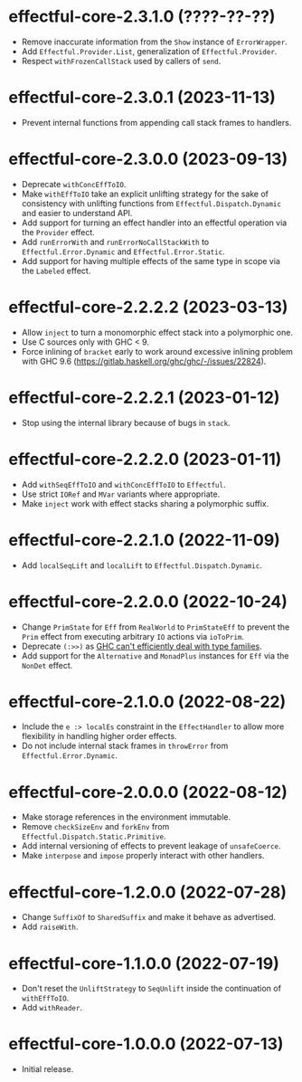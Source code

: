 # effectful-core-2.3.1.0 (????-??-??)
* Remove inaccurate information from the `Show` instance of `ErrorWrapper`.
* Add `Effectful.Provider.List`, generalization of `Effectful.Provider`.
* Respect `withFrozenCallStack` used by callers of `send`.

# effectful-core-2.3.0.1 (2023-11-13)
* Prevent internal functions from appending call stack frames to handlers.

# effectful-core-2.3.0.0 (2023-09-13)
* Deprecate `withConcEffToIO`.
* Make `withEffToIO` take an explicit unlifting strategy for the sake of
  consistency with unlifting functions from `Effectful.Dispatch.Dynamic` and
  easier to understand API.
* Add support for turning an effect handler into an effectful operation via the
  `Provider` effect.
* Add `runErrorWith` and `runErrorNoCallStackWith` to `Effectful.Error.Dynamic`
  and `Effectful.Error.Static`.
* Add support for having multiple effects of the same type in scope via the
  `Labeled` effect.

# effectful-core-2.2.2.2 (2023-03-13)
* Allow `inject` to turn a monomorphic effect stack into a polymorphic one.
* Use C sources only with GHC < 9.
* Force inlining of `bracket` early to work around excessive inlining problem
  with GHC 9.6 (https://gitlab.haskell.org/ghc/ghc/-/issues/22824).

# effectful-core-2.2.2.1 (2023-01-12)
* Stop using the internal library because of bugs in `stack`.

# effectful-core-2.2.2.0 (2023-01-11)
* Add `withSeqEffToIO` and `withConcEffToIO` to `Effectful`.
* Use strict `IORef` and `MVar` variants where appropriate.
* Make `inject` work with effect stacks sharing a polymorphic suffix.

# effectful-core-2.2.1.0 (2022-11-09)
* Add `localSeqLift` and `localLift` to `Effectful.Dispatch.Dynamic`.

# effectful-core-2.2.0.0 (2022-10-24)
* Change `PrimState` for `Eff` from `RealWorld` to `PrimStateEff` to prevent the
  `Prim` effect from executing arbitrary `IO` actions via `ioToPrim`.
* Deprecate `(:>>)` as [GHC can't efficiently deal with type
  families](https://github.com/haskell-effectful/effectful/issues/52#issuecomment-1269155485).
* Add support for the `Alternative` and `MonadPlus` instances for `Eff` via the
  `NonDet` effect.

# effectful-core-2.1.0.0 (2022-08-22)
* Include the `e :> localEs` constraint in the `EffectHandler` to allow more
  flexibility in handling higher order effects.
* Do not include internal stack frames in `throwError` from
  `Effectful.Error.Dynamic`.

# effectful-core-2.0.0.0 (2022-08-12)
* Make storage references in the environment immutable.
* Remove `checkSizeEnv` and `forkEnv` from
  `Effectful.Dispatch.Static.Primitive`.
* Add internal versioning of effects to prevent leakage of `unsafeCoerce`.
* Make `interpose` and `impose` properly interact with other handlers.

# effectful-core-1.2.0.0 (2022-07-28)
* Change `SuffixOf` to `SharedSuffix` and make it behave as advertised.
* Add `raiseWith`.

# effectful-core-1.1.0.0 (2022-07-19)
* Don't reset the `UnliftStrategy` to `SeqUnlift` inside the continuation of
  `withEffToIO`.
* Add `withReader`.

# effectful-core-1.0.0.0 (2022-07-13)
* Initial release.
